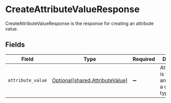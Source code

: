 # CreateAttributeValueResponse

CreateAttributeValueResponse is the response for creating an attribute value.


## Fields

| Field                                                                    | Type                                                                     | Required                                                                 | Description                                                              |
| ------------------------------------------------------------------------ | ------------------------------------------------------------------------ | ------------------------------------------------------------------------ | ------------------------------------------------------------------------ |
| `attribute_value`                                                        | [Optional[shared.AttributeValue]](../../models/shared/attributevalue.md) | :heavy_minus_sign:                                                       | AttributeValue is the value of an attribute of a defined type.           |